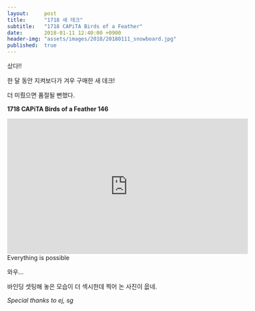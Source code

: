```yaml
---
layout:     post
title:      "1718 새 데크"
subtitle:   "1718 CAPiTA Birds of a Feather"
date:       2018-01-11 12:40:00 +0900
header-img: "assets/images/2018/20180111_snowboard.jpg"
published:  true
---
```


샀다!!

한 달 동안 지켜보다가 겨우 구매한 새 데크!

더 미뤘으면 품절될 뻔했다.

**1718 CAPiTA Birds of a Feather 146**

<iframe width="560" height="315" src="https://www.youtube.com/embed/ygJbD89bQ5k?rel=0" frameborder="0" allow="autoplay; encrypted-media" allowfullscreen></iframe>
<span class="caption text-muted">Everything is possible</span>

와우...

바인딩 셋팅해 놓은 모습이 더 섹시한데 찍어 논 사진이 읎네.

*Special thanks to ej, sg*

